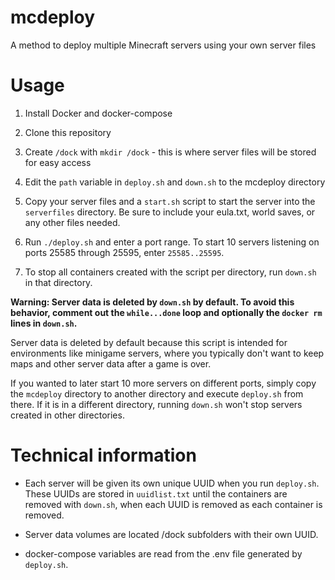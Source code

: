 # mcdeploy
A method to deploy multiple Minecraft servers using your own server files


# Usage

1. Install Docker and docker-compose

2. Clone this repository

3. Create `/dock` with `mkdir /dock` - this is where server files will be stored for easy access

4. Edit the `path` variable in `deploy.sh` and `down.sh` to the mcdeploy directory

5. Copy your server files and a `start.sh` script to start the server into the `serverfiles` directory. Be sure to include your eula.txt, world saves, or any other files needed.

6. Run `./deploy.sh` and enter a port range. To start 10 servers listening on ports 25585 through 25595, enter `25585..25595`. 

7. To stop all containers created with the script per directory, run `down.sh` in that directory.

**Warning: Server data is deleted by `down.sh` by default. To avoid this behavior, comment out the `while...done` loop and optionally the `docker rm` lines in `down.sh`.**

Server data is deleted by default because this script is intended for environments like minigame servers, where you typically don't want to keep maps and other server data after a game is over.

If you wanted to later start 10 more servers on different ports, simply copy the `mcdeploy` directory to another directory and execute `deploy.sh` from there. If it is in a different directory, running `down.sh` won't stop servers created in other directories.


# Technical information

- Each server will be given its own unique UUID when you run `deploy.sh`. These UUIDs are stored in `uuidlist.txt` until the containers are removed with `down.sh`, when each UUID is removed as each container is removed.

- Server data volumes are located /dock subfolders with their own UUID.

- docker-compose variables are read from the .env file generated by `deploy.sh`.
